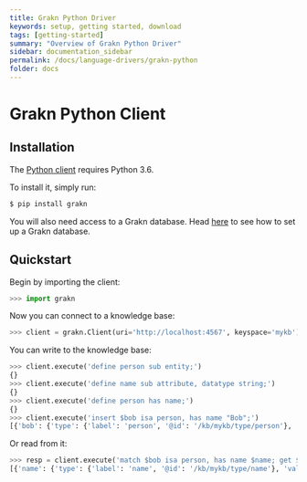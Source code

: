 ```yaml
---
title: Grakn Python Driver
keywords: setup, getting started, download
tags: [getting-started]
summary: "Overview of Grakn Python Driver"
sidebar: documentation_sidebar
permalink: /docs/language-drivers/grakn-python
folder: docs
---
```


# Grakn Python Client

## Installation

The [Python client](https://github.com/graknlabs/grakn-python) requires Python 3.6.

To install it, simply run:

```bash
$ pip install grakn
```

You will also need access to a Grakn database. Head [here](../get-started/setup-guide.html) to see how to
set up a Grakn database.

## Quickstart

Begin by importing the client:

```python
>>> import grakn
```

Now you can connect to a knowledge base:

```python
>>> client = grakn.Client(uri='http://localhost:4567', keyspace='mykb')
```

You can write to the knowledge base:

```python
>>> client.execute('define person sub entity;')
{}
>>> client.execute('define name sub attribute, datatype string;')
{}
>>> client.execute('define person has name;')
{}
>>> client.execute('insert $bob isa person, has name "Bob";')
[{'bob': {'type': {'label': 'person', '@id': '/kb/mykb/type/person'}, 'id': ...}}]
```

Or read from it:

```python
>>> resp = client.execute('match $bob isa person, has name $name; get $name;')
[{'name': {'type': {'label': 'name', '@id': '/kb/mykb/type/name'}, 'value': 'Bob', 'id': ...}}]
```
